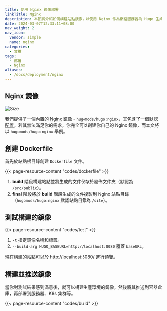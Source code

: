 ```yaml
---
title: 使用 Nginx 鏡像部署
linkTitle: Nginx
description: 本節將介紹如何構建站點鏡像，以使用 Nginx 作為網絡服務器為 Hugo 生成的靜態文件提供服務。
date: 2024-03-07T12:33:11+08:00
nav_weight: 2
nav_icon:
  vendor: simple
  name: nginx
categories:
  - 文檔
tags:
  - 部署
  - Nginx
aliases:
  - /docs/deployment/nginx
---
```


## Nginx 鏡像

![Size](https://img.shields.io/docker/image-size/hugomods/hugo/nginx?style=flat-square)

我們提供了一個內置的 [Nginx](https://github.com/hugomods/docker/blob/main/docker/nginx/Dockerfile) 鏡像 - `hugomods/hugo:nginx`，其包含了一個[默認配置](https://github.com/hugomods/docker/blob/main/docker/nginx/conf.d/default.conf)。若其無法滿足你的需求，你完全可以創建你自己的 Nginx 鏡像，而本文將以 `hugomods/hugo:nginx` 舉例。

## 創建 Dockerfile

首先於站點根目錄創建 `Dockerfile` 文件。

{{< page-resource-content "codes/dockerfile" >}}

1. **build** 階段構建站點並將生成的文件保存於發佈文件夾（默認為 `/src/public`）。
1. **final** 階段將於 **build** 階段生成的文件複製到 Nginx 站點目錄（`hugomods/hugo:nginx` 默認站點目錄為 `/site`）。

## 測試構建的鏡像

{{< page-resource-content "codes/test" >}}

1. `-t` 指定鏡像名稱和標籤。
1. `--build-arg HUGO_BASEURL=http://localhost:8080` 覆蓋 `baseURL`。

現在構建的站點可以於 http://localhost:8080/ 進行預覽。

## 構建並推送鏡像

當你對測試結果感到滿意後，就可以構建生產環境的鏡像，然後將其推送到容器倉庫，再部署到服務器、K8s 集群等。

{{< page-resource-content "codes/build" >}}
